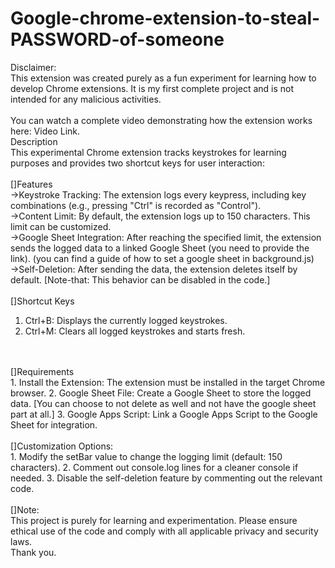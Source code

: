 # Google-chrome-extension-to-steal-PASSWORD-of-someone
Disclaimer:<br>
This extension was created purely as a fun experiment for learning how to develop Chrome extensions. It is my first complete project and is not intended for any malicious activities.
<br><br>
You can watch a complete video demonstrating how the extension works here: Video Link.
<br>
Description
<br>
This experimental Chrome extension tracks keystrokes for learning purposes and provides two shortcut keys for user interaction:
<br>
<br>
[]Features
<br>
->Keystroke Tracking: The extension logs every keypress, including key combinations (e.g., pressing "Ctrl" is recorded as "Control").
<br>
->Content Limit: By default, the extension logs up to 150 characters. This limit can be customized.
<br>
->Google Sheet Integration: After reaching the specified limit, the extension sends the logged data to a linked Google Sheet (you need to provide the link). (you can find a guide of how to set a google sheet in background.js)
<br>
->Self-Deletion: After sending the data, the extension deletes itself by default. [Note-that: This behavior can be disabled in the code.]
<br>
<br>
[]Shortcut Keys
<br>
1) Ctrl+B: Displays the currently logged keystrokes.
2) Ctrl+M: Clears all logged keystrokes and starts fresh.
<br>
<br>
[]Requirements
<br>
1. Install the Extension: The extension must be installed in the target Chrome browser.
2. Google Sheet File: Create a Google Sheet to store the logged data. [You can choose to not delete as well and not have the google sheet part at all.]
3. Google Apps Script: Link a Google Apps Script to the Google Sheet for integration.
<br>
<br>
[]Customization Options:
<br>
1.  Modify the setBar value to change the logging limit (default: 150 characters).
2.   Comment out console.log lines for a cleaner console if needed.
3.   Disable the self-deletion feature by commenting out the relevant code.
<br>
<br>
[]Note:
<br>
This project is purely for learning and experimentation. Please ensure ethical use of the code and comply with all applicable privacy and security laws.
<br>
Thank you.
